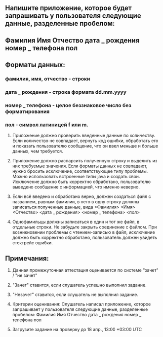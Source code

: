 ## Напишите приложение, которое будет запрашивать у пользователя следующие данные, разделенные пробелом:

## Фамилия Имя Отчество дата _ рождения номер _ телефона пол

## Форматы данных:

### фамилия, имя, отчество - строки
### дата _ рождения - строка формата dd.mm.yyyy
### номер _ телефона - целое беззнаковое число без форматирования
### пол - символ латиницей f или m.

1. Приложение должно проверить введенные данные по количеству. Если количество не совпадает, вернуть код ошибки,
обработать его и показать пользователю сообщение, что он ввел меньше и больше данных, чем требуется.

2. Приложение должно распарсить полученную строку и выделить из них требуемые значения. Если форматы данных
не совпадают, нужно бросить исключение, соответствующее типу проблемы. Можно использовать встроенные
типы java и создать свои. Исключение должно быть корректно обработано, пользователю выведено сообщение
с информацией, что именно неверно.

3. Если всё введено и обработано верно, должен создаться файл с названием, равным фамилии, в него в одну строку
должны записаться полученные данные, вида
<Фамилия> <Имя> <Отчество> <дата _ рождения> <номер _ телефона> <пол>

4. Однофамильцы должны записаться в один и тот же файл, в отдельные строки.
Не забудьте закрыть соединение с файлом.
При возникновении проблемы с чтением-записью в файл, исключение должно быть корректно обработано, пользователь
должен увидеть стектрейс ошибки.

## Примечания:
1. Данная промежуточная аттестация оценивается по системе "зачет" / "не зачет"

2. "Зачет" ставится, если слушатель успешно выполнил задание.

3. "Незачет" ставится, если слушатель не выполнил задание.

4. Критерии оценивания: Слушатель написал приложение, которое запрашивает у пользователя следующие данные, разделенные
пробелом: Фамилия Имя Отчество дата _ рождения номер _ телефона пол

5. Загрузите задание на проверку до 18 апр., 13:00 +03:00 UTC
